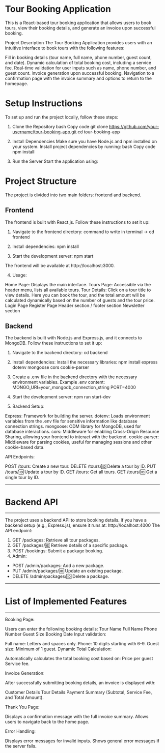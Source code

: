 # Tour Booking Application

This is a React-based tour booking application that allows users to book tours, view their booking details, and generate an invoice upon successful booking.

Project Description
The Tour Booking Application provides users with an intuitive interface to book tours with the following features:

Fill in booking details (tour name, full name, phone number, guest count, and date).
Dynamic calculation of total booking cost, including a service fee.
Real-time validation for user inputs such as name, phone number, and guest count.
Invoice generation upon successful booking.
Navigation to a confirmation page with the invoice summary and options to return to the homepage.



# Setup Instructions

To set up and run the project locally, follow these steps:

1. Clone the Repository
    bash
    Copy code
     git clone https://github.com/your-username/tour-booking-app.git
     cd tour-booking-app

3. Install Dependencies
   Make sure you have Node.js and npm installed on your system. Install project dependencies by running:
   bash
   Copy code
   npm install
   
4. Run the Server
   Start the application using:

# Project Structure
The project is divided into two main folders: frontend and backend.

## Frontend
The frontend is built with React.js. Follow these instructions to set it up:

1. Navigate to the frontend directory:
  command to write in terminal -> cd frontend

2. Install dependencies:
  npm install

3. Start the development server:
   npm start

The frontend will be available at http://localhost:3000.

4. Usage:

Home Page: Displays the main interface.
Tours Page: Accessible via the header menu, lists all available tours.
Tour Details: Click on a tour title to view details. Here you can book the tour, and the total amount will be calculated dynamically based on the number of guests and the tour price.
Login Page
Register Page
Header section / footer section
Newsletter section

## Backend
The backend is built with Node.js and Express.js, and it connects to MongoDB. Follow these instructions to set it up:

1. Navigate to the backend directory:
   cd backend
   
2. Install dependencies:
   Install the necessary libraries:
     npm install express dotenv mongoose cors cookie-parser

3. Create a .env file in the backend directory with the necessary environment variables. Example .env content:
   MONGO_URI=your_mongodb_connection_string
   PORT=4000
   
4. Start the development server:
    npm run start-dev

5. Backend Setup:

  Express: Framework for building the server.
  dotenv: Loads environment variables from the .env file for sensitive information like database connection strings.
  mongoose: ODM library for MongoDB, used for database interactions.
  cors: Middleware for enabling Cross-Origin Resource Sharing, allowing your frontend to interact with the backend.
  cookie-parser: Middleware for parsing cookies, useful for managing sessions and other cookie-based data.


API Endpoints:

POST /tours: Create a new tour.
DELETE /tours/:id: Delete a tour by ID.
PUT /tours/:id: Update a tour by ID.
GET /tours: Get all tours.
GET /tours/:id: Get a single tour by ID.
__________________________
# Backend API 
_________________________
The project uses a backend API to store booking details. If you have a backend setup (e.g., Express.js), ensure it runs at:
http://localhost:4000
The API endpoint:
 1. GET /packages: Retrieve all tour packages.
 2. GET /packages/:id: Retrieve details of a specific package.
 3. POST /bookings: Submit a package booking.
 4. Admin:
 - POST /admin/packages: Add a new package.
 - PUT /admin/packages/:id: Update an existing package.
 - DELETE /admin/packages/:id: Delete a package.



___________________________
# List of Implemented Features
___________________________
Booking Page:

Users can enter the following booking details:
Tour Name
Full Name
Phone Number
Guest Size
Booking Date
Input validation:

Full name: Letters and spaces only.
Phone: 10 digits starting with 6-9.
Guest size: Minimum of 1 guest.
Dynamic Total Calculation:

Automatically calculates the total booking cost based on:
Price per guest
Service fee.

Invoice Generation:

After successfully submitting booking details, an invoice is displayed with:

Customer Details
Tour Details
Payment Summary (Subtotal, Service Fee, and Total Amount).

Thank You Page:

Displays a confirmation message with the full invoice summary.
Allows users to navigate back to the home page.

Error Handling:

Displays error messages for invalid inputs.
Shows general error messages if the server fails.
